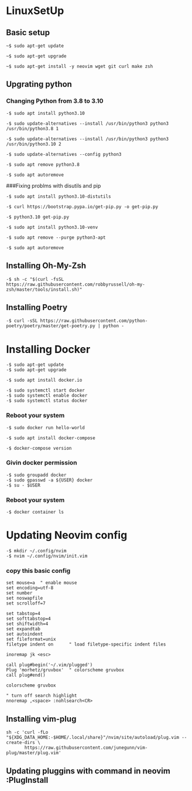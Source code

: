 # LinuxSetUp
## Basic setup 
```
~$ sudo apt-get update

~$ sudo apt-get upgrade

~$ sudo apt-get install -y neovim wget git curl make zsh 
```
## Upgrating python
### Changing Python from 3.8 to 3.10
```
-$ sudo apt install python3.10

-$ sudo update-alternatives --install /usr/bin/python3 python3 /usr/bin/python3.8 1

-$ sudo update-alternatives --install /usr/bin/python3 python3 /usr/bin/python3.10 2

-$ sudo update-alternatives --config python3

-$ sudo apt remove python3.8

-$ sudo apt autoremove
```
###Fixing problms with disutils and pip
```
-$ sudo apt install python3.10-distutils

-$ curl https://bootstrap.pypa.io/get-pip.py -o get-pip.py

-$ python3.10 get-pip.py

-$ sudo apt install python3.10-venv

-$ sudo apt remove --purge python3-apt

-$ sudo apt autoremove
```
## Installing Oh-My-Zsh
```
-$ sh -c "$(curl -fsSL https://raw.githubusercontent.com/robbyrussell/oh-my-zsh/master/tools/install.sh)"
```
## Installing Poetry 
```
-$ curl -sSL https://raw.githubusercontent.com/python-poetry/poetry/master/get-poetry.py | python -
```
# Installing Docker 
```
-$ sudo apt-get update
-$ sudo apt-get upgrade 

-$ sudo apt install docker.io

-$ sudo systemctl start docker
-$ sudo systemctl enable docker
-$ sudo systemctl status docker
```
### Reboot your system
```
-$ sudo docker run hello-world

-$ sudo apt install docker-compose

-$ docker-compose version
```
### Givin docker permission 
```
-$ sudo groupadd docker
-$ sudo gpasswd -a ${USER} docker
-$ su - $USER
```
### Reboot your system
```
-$ docker container ls
```
# Updating Neovim config
```
-$ mkdir ~/.config/nvim
-$ nvim ~/.config/nvim/init.vim
```
### copy this basic config
```
set mouse=a  " enable mouse
set encoding=utf-8
set number
set noswapfile
set scrolloff=7

set tabstop=4
set softtabstop=4
set shiftwidth=4
set expandtab
set autoindent
set fileformat=unix
filetype indent on      " load filetype-specific indent files

inoremap jk <esc>

call plug#begin('~/.vim/plugged')
Plug 'morhetz/gruvbox'  " colorscheme gruvbox
call plug#end()

colorscheme gruvbox

" turn off search highlight
nnoremap ,<space> :nohlsearch<CR>
```
## Installing vim-plug
```
sh -c 'curl -fLo "${XDG_DATA_HOME:-$HOME/.local/share}"/nvim/site/autoload/plug.vim --create-dirs \
       https://raw.githubusercontent.com/junegunn/vim-plug/master/plug.vim'
```
## Updating pluggins with command in neovim :PlugInstall
